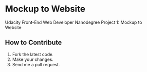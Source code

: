Mockup to Website
==

Udacity Front-End Web Developer Nanodegree Project 1: Mockup to Website

## How to Contribute
1. Fork the latest code.
2. Make your changes.
3. Send me a pull request.

